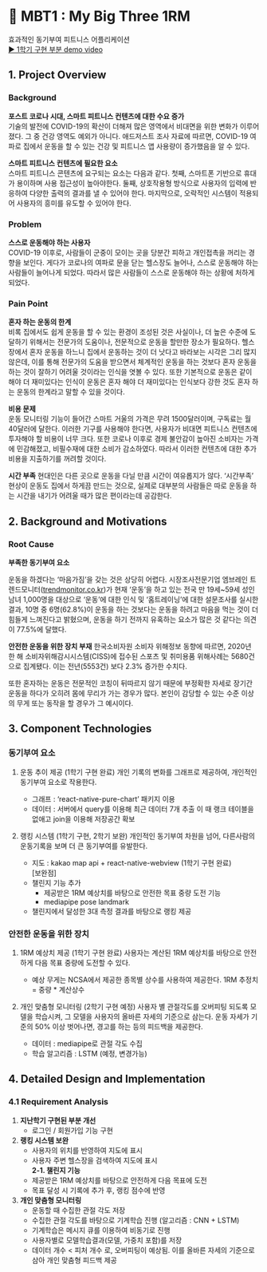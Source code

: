 # 💪 MBT1 : My Big Three 1RM

효과적인 동기부여 피트니스 어플리케이션<br/>
[▶️ 1학기 구현 부분 demo video](https://www.youtube.com/watch?v=lEyoYJpFPHU)

## 1. Project Overview
### Background
**포스트 코로나 시대, 스마트 피트니스 컨텐츠에 대한 수요 증가**<br/>
기술의 발전에 COVID-19의 확산이 더해져 많은 영역에서 비대면을 위한 변화가 이루어졌다. 그 중 건강 영역도 예외가 아니다. 애드저스트 조사 자료에 따르면, COVID-19 여파로 집에서 운동을 할 수 있는 건강 및 피트니스 앱 사용량이 증가했음을 알 수 있다.

**스마트 피트니스 컨텐츠에 필요한 요소**<br/>
스마트 피트니스 콘텐츠에 요구되는 요소는 다음과 같다. 첫째, 스마트폰 기반으로 휴대가 용이하며 사용 접근성이 높아야한다. 둘째, 상호작용형 방식으로 사용자의 입력에 반응하여 다양한 출력의 결과를 낼 수 있어야 한다. 마지막으로, 오락적인 시스템이 적용되어 사용자의 흥미를 유도할 수 있어야 한다.

### Problem
**스스로 운동해야 하는 사용자**<br/>
COVID-19 이후로, 사람들이 군중이 모이는 곳을 당분간 피하고 개인접촉을 꺼리는 경향을 보인다. 게다가 코로나의 여파로 문을 닫는 헬스장도 늘어나, 스스로 운동해야 하는 사람들이 늘어나게 되었다. 따라서 많은 사람들이 스스로 운동해야 하는 상황에 처하게 되었다. 

### Pain Point
**혼자 하는 운동의 한계**<br/>
비록 집에서도 쉽게 운동을 할 수 있는 환경이 조성된 것은 사실이나, 더 높은 수준에 도달하기 위해서는 전문가의 도움이나, 전문적으로 운동을 할만한 장소가 필요하다. 헬스장에서 혼자 운동을 하느니 집에서 운동하는 것이 더 낫다고 바라보는 시각은 그리 많지 않은데, 이를 통해 전문가의 도움을 받으면서 체계적인 운동을 하는 것보다 혼자 운동을 하는 것이 잘하기 어려울 것이라는 인식을 엿볼 수 있다. 또한 기본적으로 운동은 같이 해야 더 재미있다는 인식이 운동은 혼자 해야 더 재미있다는 인식보다 강한 것도 혼자 하는 운동의 한계라고 말할 수 있을 것이다.

**비용 문제**<br/>
운동 모니터링 기능이 들어간 스마트 거울의 가격은 무려 1500달러이며, 구독료는 월 40달러에 달한다. 이러한 기구를 사용해야 한다면, 사용자가 비대면 피트니스 컨텐츠에 투자해야 할 비용이 너무 크다. 또한 코로나 이후로 경제 불안감이 높아진 소비자는 가격에 민감해졌고, 비필수재에 대한 소비가 감소하였다. 따라서 이러한 컨텐츠에 대한 추가 비용을 지출하기를 꺼려할 것이다.

**시간 부족**
현대인은 다른 곳으로 운동을 다닐 만큼 시간이 여유롭지가 않다. ‘시간부족’ 현상이 운동도 집에서 하게끔 만드는 것으로, 실제로 대부분의 사람들은 따로 운동을 하는 시간을 내기가 어려울 때가 많은 편이라는데 공감한다.

## 2. Background and Motivations
### Root Cause
**부족한 동기부여 요소**

운동을 하겠다는 ‘마음가짐’을 갖는 것은 상당히 어렵다. 시장조사전문기업 엠브레인 트렌드모니터([trendmonitor.co.kr](http://trendmonitor.co.kr/))가 현재 ‘운동’을 하고 있는 전국 만 19세~59세 성인남녀 1,000명을 대상으로 ‘운동’에 대한 인식 및 ‘홈트레이닝’에 대한 설문조사를 실시한 결과, 10명 중 6명(62.8%)이 운동을 하는 것보다는 운동을 하려고 마음을 먹는 것이 더 힘들게 느껴진다고 밝혔으며, 운동을 하기 전까지 유혹하는 요소가 많은 것 같다는 의견이 77.5%에 달했다. 

**안전한 운동을 위한 장치 부재**
한국소비자원 소비자 위해정보 동향에 따르면, 2020년 한 해 소비자위해감시시스템(CISS)에 접수된 스포츠 및 취미용품 위해사례는 5680건으로 집계됐다. 이는 전년(5553건) 보다 2.3% 증가한 수치다.

또한 혼자하는 운동은 전문적인 코칭이 뒤따르지 않기 때문에 부정확한 자세로 장기간 운동을 하다가 오히려 몸에 무리가 가는 경우가 많다. 본인이 감당할 수 있는 수준 이상의 무게 또는 동작을 할 경우가 그 예시이다.
    
## 3. Component Technologies
### 동기부여 요소
1. 운동 추이 제공 (1학기 구현 완료)
    개인 기록의 변화를 그래프로 제공하여, 개인적인 동기부여 요소로 작용한다.
    - 그래프 : ‘react-native-pure-chart’ 패키지 이용
    - 데이터 : 서버에서 query를 이용해 최근 데이터 7개 추출
        이 때 랭크 테이블을 없애고 join을 이용해 저장공간 확보
        
2. 랭킹 시스템 (1학기 구현, 2학기 보완)
    개인적인 동기부여 차원을 넘어, 다른사람의 운동기록을 보며 더 큰 동기부여를 유발한다.
    - 지도 : kakao map api + react-native-webview (1학기 구현 완료)<br/>
[보완점]
    - 챌린지 기능 추가
        - 제공받은 1RM 예상치를 바탕으로 안전한 목표 중량 도전 기능
        - mediapipe pose landmark
    - 챌린지에서 달성한 3대 측정 결과를 바탕으로 랭킹 제공
    
### 안전한 운동을 위한 장치
1. 1RM 예상치 제공 (1학기 구현 완료)
    사용자는 계산된 1RM 예상치를 바탕으로 안전하게 다음 목표 중량에 도전할 수 있다.
    - 예상 무게는 NCSA에서 제공한 종목별 상수를 사용하여 제공한다.
        1RM 추정치 = 중량 * 계산상수
        
2. 개인 맞춤형 모니터링 (2학기 구현 예정)
    사용자 별 관절각도를 오버피팅 되도록 모델을 학습시켜, 그 모델을 사용자의 올바른 자세의 기준으로 삼는다.
    운동 자세가 기준의 50% 이상 벗어나면, 경고를 하는 등의 피드백을 제공한다.
    - 데이터 : mediapipe로 관절 각도 수집
    - 학습 알고리즘 : LSTM (예정, 변경가능)

## 4. Detailed Design and Implementation

### 4.1 Requirement Analysis

1. **지난학기 구현된 부분 개선**
    - 로그인 / 회원가입 기능 구현
2. **랭킹 시스템 보완**
    - 사용자의 위치를 반영하여 지도에 표시
    - 사용자 주변 헬스장을 검색하여 지도에 표시
<br/>**2-1. 챌린지 기능**
    - 제공받은 1RM 예상치를 바탕으로 안전하게 다음 목표에 도전
    - 목표 달성 시 기록에 추가 후, 랭킹 점수에 반영
3. **개인 맞춤형 모니터링**
    - 운동할 때 수집한 관절 각도 저장
    - 수집한 관절 각도를 바탕으로 기계학습 진행 (알고리즘 : CNN + LSTM)
    - 기계학습은 메시지 큐를 이용하여 비동기로 진행
    - 사용자별로 모델학습결과(모델, 가중치 포함)를 저장
    - 데이터 개수 < 피처 개수 로, 오버피팅이 예상됨. 이를 올바른 자세의 기준으로 삼아 개인 맞춤형 피드백 제공
